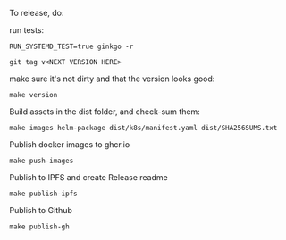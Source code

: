To release, do:

run tests:
```
RUN_SYSTEMD_TEST=true ginkgo -r
```

```
git tag v<NEXT VERSION HERE>
```

make sure it's not dirty and that the version looks good:

```
make version
```

Build assets in the dist folder, and check-sum them:
```
make images helm-package dist/k8s/manifest.yaml dist/SHA256SUMS.txt
```

Publish docker images to ghcr.io
```
make push-images
```

Publish to IPFS and create Release readme
```
make publish-ipfs
```

Publish to Github
```
make publish-gh
```